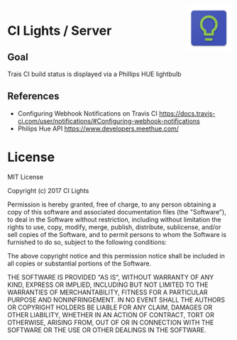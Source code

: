 <img align="right" width="100" height="100" src="/public/ci-lights-logo.png">

# CI Lights / Server

## Goal

Trais CI build status is displayed via a Phillips HUE lightbulb

## References

* Configuring Webhook Notifications on Travis CI https://docs.travis-ci.com/user/notifications/#Configuring-webhook-notifications
* Philips Hue API https://www.developers.meethue.com/
# License

MIT License

Copyright (c) 2017 CI Lights

Permission is hereby granted, free of charge, to any person obtaining a copy
of this software and associated documentation files (the "Software"), to deal
in the Software without restriction, including without limitation the rights
to use, copy, modify, merge, publish, distribute, sublicense, and/or sell
copies of the Software, and to permit persons to whom the Software is
furnished to do so, subject to the following conditions:

The above copyright notice and this permission notice shall be included in all
copies or substantial portions of the Software.

THE SOFTWARE IS PROVIDED "AS IS", WITHOUT WARRANTY OF ANY KIND, EXPRESS OR
IMPLIED, INCLUDING BUT NOT LIMITED TO THE WARRANTIES OF MERCHANTABILITY,
FITNESS FOR A PARTICULAR PURPOSE AND NONINFRINGEMENT. IN NO EVENT SHALL THE
AUTHORS OR COPYRIGHT HOLDERS BE LIABLE FOR ANY CLAIM, DAMAGES OR OTHER
LIABILITY, WHETHER IN AN ACTION OF CONTRACT, TORT OR OTHERWISE, ARISING FROM,
OUT OF OR IN CONNECTION WITH THE SOFTWARE OR THE USE OR OTHER DEALINGS IN THE
SOFTWARE.
